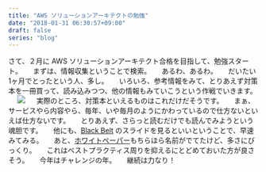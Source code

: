 ```yaml
---
title: "AWS ソリューションアーキテクトの勉強"
date: "2018-01-31 06:30:57+09:00"
draft: false
series: "blog"
---
```

さて、２月に AWS ソリューションアーキテクト合格を目指して、勉強スタート。
　
まずは、情報収集ということで検索。
　
あるわ、あるわ。
　
だいたい1ヶ月でとったという人、多し。
　
いろいろ、参考情報をみて、とりあえず対策本を一冊買って、読み込みつつ、他の情報もみていこうという作戦でいきます。
　
<a href="https://www.amazon.co.jp/gp/product/486594043X/ref=as_li_ss_il?smid=AN1VRQENFRJN5&psc=1&linkCode=li2&tag=roadofrich-22&linkId=3816fbc9b288f6bff370d688dbe9f704" target="_blank" rel="noopener noreferrer"><img border="0" src="//ws-fe.amazon-adsystem.com/widgets/q?_encoding=UTF8&ASIN=486594043X&Format=_SL160_&ID=AsinImage&MarketPlace=JP&ServiceVersion=20070822&WS=1&tag=roadofrich-22" ></a><img src="https://ir-jp.amazon-adsystem.com/e/ir?t=roadofrich-22&l=li2&o=9&a=486594043X" width="1" height="1" border="0" alt="" style="border:none !important; margin:0px !important;" />
　
実際のところ、対策本といえるものはこれだけだそうです。
　
まぁ、サービスやら内容やら、毎年、いや毎月のようにかわっているので仕方ないといえば仕方ないです。
　
とりあえず、さらっと読むだけでも読んでみようという魂胆です。
　
他にも、<a href="https://www.slideshare.net/AmazonWebServicesJapan/aws-black-belt-online-seminar-2017-aws" rel="noopener noreferrer" target="_blank">Black Belt</a> のスライドを見るといいということで、早速みてみる。
　
あと、<a href="https://aws.amazon.com/jp/whitepapers/" rel="noopener noreferrer" target="_blank">ホワイトペーパー</a>もちらほら名前がでてたけど、多さにびっくり。
　
これはベストプラクティス周りを抑えるにとどめておいた方が良さそう。
　
今年はチャレンジの年。
　
継続は力なり！